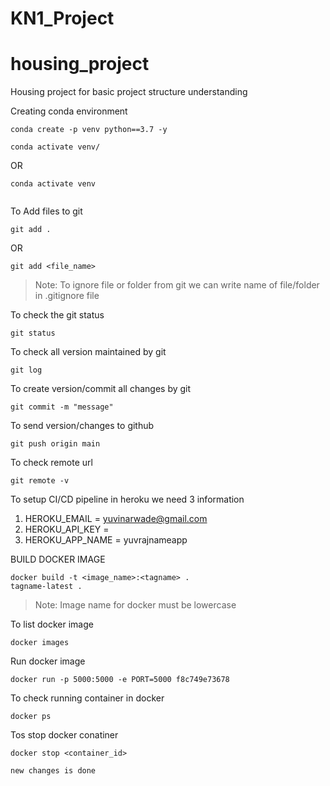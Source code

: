 # KN1_Project

# housing_project
Housing project for basic project structure understanding 


Creating conda environment
```
conda create -p venv python==3.7 -y
```
```
conda activate venv/
```
OR 
```
conda activate venv
```

```git add .

```

To Add files to git
```
git add .
```

OR
```
git add <file_name>
```

> Note: To ignore file or folder from git we can write name of file/folder in .gitignore file

To check the git status 
```
git status
```
To check all version maintained by git
```
git log
```

To create version/commit all changes by git
```
git commit -m "message"
```

To send version/changes to github
```
git push origin main
```

To check remote url 
```
git remote -v
```

To setup CI/CD pipeline in heroku we need 3 information
1. HEROKU_EMAIL = <yuvinarwade@gmail.com>
2. HEROKU_API_KEY = <e5ad654b-e821-4553-8afa-9d4410ba22ec>
3. HEROKU_APP_NAME = yuvrajnameapp

BUILD DOCKER IMAGE
```
docker build -t <image_name>:<tagname> .
tagname-latest .
```
> Note: Image name for docker must be lowercase


To list docker image
```
docker images
```

Run docker image
```
docker run -p 5000:5000 -e PORT=5000 f8c749e73678
```

To check running container in docker
```
docker ps
```

Tos stop docker conatiner
```
docker stop <container_id>

new changes is done 
```